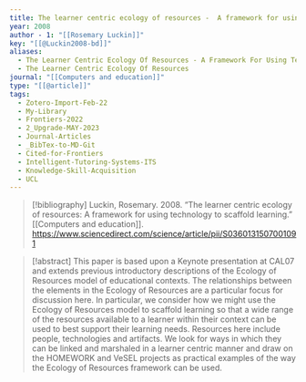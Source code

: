 ```yaml
---
title: The learner centric ecology of resources -  A framework for using technology to scaffold learning
year: 2008
author - 1: "[[Rosemary Luckin]]"
key: "[[@Luckin2008-bd]]"
aliases:
  - The Learner Centric Ecology Of Resources - A Framework For Using Technology To Scaffold Learning
  - The Learner Centric Ecology Of Resources
journal: "[[Computers and education]]"
type: "[[@article]]"
tags:
  - Zotero-Import-Feb-22
  - My-Library
  - Frontiers-2022
  - 2_Upgrade-MAY-2023
  - Journal-Articles
  - _BibTex-to-MD-Git
  - Cited-for-Frontiers
  - Intelligent-Tutoring-Systems-ITS
  - Knowledge-Skill-Acquisition
  - UCL
---
```


> [!bibliography]
> Luckin, Rosemary. 2008. “The learner centric ecology of resources: A framework for using technology to scaffold learning.” [[Computers and education]]. https://www.sciencedirect.com/science/article/pii/S0360131507001091

> [!abstract]
> This paper is based upon a Keynote presentation at CAL07 and extends previous introductory descriptions of the Ecology of Resources model of educational contexts. The relationships between the elements in the Ecology of Resources are a particular focus for discussion here. In particular, we consider how we might use the Ecology of Resources model to scaffold learning so that a wide range of the resources available to a learner within their context can be used to best support their learning needs. Resources here include people, technologies and artifacts. We look for ways in which they can be linked and marshaled in a learner centric manner and draw on the HOMEWORK and VeSEL projects as practical examples of the way the Ecology of Resources framework can be used.
